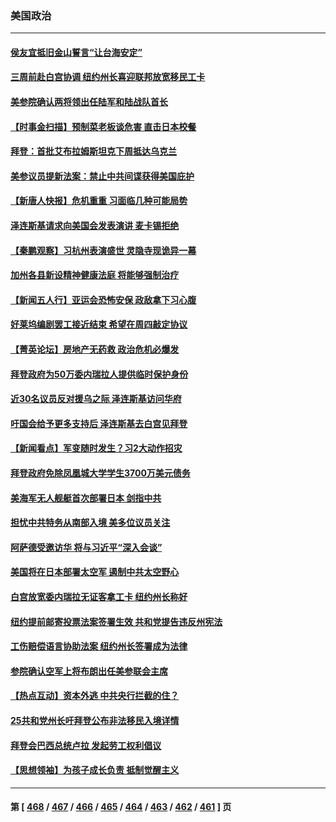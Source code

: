 ### 美国政治
---
#### [侯友宜抵旧金山誓言“让台海安定”](../../pages/ncid1078159/n14079025.md) 
#### [三周前赴白宫协调 纽约州长喜迎联邦放宽移民工卡](../../pages/ncid1078159/n14078958.md) 
#### [美参院确认两将领出任陆军和陆战队首长](../../pages/ncid1078159/n14078955.md) 
#### [【时事金扫描】预制菜老板谈危害 直击日本校餐](../../pages/ncid1078159/n14078825.md) 
#### [拜登：首批艾布拉姆斯坦克下周抵达乌克兰](../../pages/ncid1078159/n14078893.md) 
#### [美参议员提新法案：禁止中共间谍获得美国庇护](../../pages/ncid1078159/n14078905.md) 
#### [【新唐人快报】危机重重 习面临几种可能局势](../../pages/ncid1078159/n14078821.md) 
#### [泽连斯基请求向美国会发表演讲 麦卡锡拒绝](../../pages/ncid1078159/n14078764.md) 
#### [【秦鹏观察】习杭州表演盛世 灵隐寺现诡异一幕](../../pages/ncid1078159/n14078819.md) 
#### [加州各县新设精神健康法庭 将能够强制治疗](../../pages/ncid1078159/n14078856.md) 
#### [【新闻五人行】亚运会恐怖安保 政敌拿下习心腹](../../pages/ncid1078159/n14078808.md) 
#### [好莱坞编剧罢工接近结束 希望在周四敲定协议](../../pages/ncid1078159/n14078842.md) 
#### [【菁英论坛】房地产无药救 政治危机必爆发](../../pages/ncid1078159/n14078766.md) 
#### [拜登政府为50万委内瑞拉人提供临时保护身份](../../pages/ncid1078159/n14078713.md) 
#### [近30名议员反对援乌之际 泽连斯基访问华府](../../pages/ncid1078159/n14078656.md) 
#### [吁国会给予更多支持后 泽连斯基去白宫见拜登](../../pages/ncid1078159/n14078676.md) 
#### [【新闻看点】军变随时发生？习2大动作招灾](../../pages/ncid1078159/n14078675.md) 
#### [拜登政府免除凤凰城大学学生3700万美元债务](../../pages/ncid1078159/n14078631.md) 
#### [美海军无人舰艇首次部署日本 剑指中共](../../pages/ncid1078159/n14078652.md) 
#### [担忧中共特务从南部入境 美多位议员关注](../../pages/ncid1078159/n14078532.md) 
#### [阿萨德受邀访华 将与习近平“深入会谈”](../../pages/ncid1078159/n14078489.md) 
#### [美国将在日本部署太空军 遏制中共太空野心](../../pages/ncid1078159/n14078323.md) 
#### [白宫放宽委内瑞拉无证客拿工卡 纽约州长称好](../../pages/ncid1078159/n14078296.md) 
#### [纽约提前邮寄投票法案签署生效 共和党提告违反州宪法](../../pages/ncid1078159/n14078257.md) 
#### [工伤赔偿语言协助法案 纽约州长签署成为法律](../../pages/ncid1078159/n14078221.md) 
#### [参院确认空军上将布朗出任美参联会主席](../../pages/ncid1078159/n14078173.md) 
#### [【热点互动】资本外逃 中共央行拦截的住？](../../pages/ncid1078159/n14078081.md) 
#### [25共和党州长吁拜登公布非法移民入境详情](../../pages/ncid1078159/n14078057.md) 
#### [拜登会巴西总统卢拉 发起劳工权利倡议](../../pages/ncid1078159/n14078122.md) 
#### [【思想领袖】为孩子成长负责 抵制觉醒主义](../../pages/ncid1078159/n14071662.md) 

---
#### 第 [ [468](./468.md) / [467](./467.md) / [466](./466.md) / [465](./465.md) / [464](./464.md) / [463](./463.md) / [462](./462.md) / [461](./461.md) ] 页
